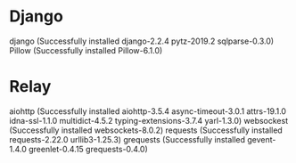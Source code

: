 # Django

django (Successfully installed django-2.2.4 pytz-2019.2 sqlparse-0.3.0)
Pillow (Successfully installed Pillow-6.1.0)

# Relay

aiohttp (Successfully installed aiohttp-3.5.4 async-timeout-3.0.1 attrs-19.1.0 idna-ssl-1.1.0 multidict-4.5.2 typing-extensions-3.7.4 yarl-1.3.0)
websockest (Successfully installed websockets-8.0.2)
requests (Successfully installed requests-2.22.0 urllib3-1.25.3)
grequests (Successfully installed gevent-1.4.0 greenlet-0.4.15 grequests-0.4.0)
